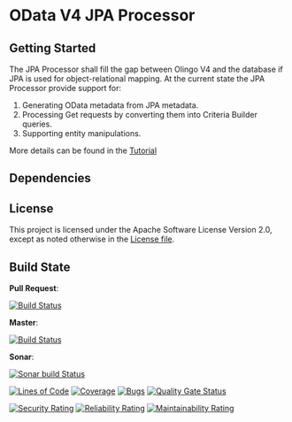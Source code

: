 # OData V4 JPA Processor

## Getting Started

The JPA Processor shall fill the gap between Olingo V4 and the database if JPA is used for object-relational mapping.
At the current state the JPA Processor provide support for:  
1. Generating OData metadata from JPA metadata.  
2. Processing Get requests by converting them into Criteria Builder queries.  
3. Supporting entity manipulations.  

More details can be found in the [Tutorial](https://github.com/SAP/olingo-jpa-processor-v4/blob/develop/jpa-tutorial/Tutorials/Introduction/Introduction.md)

## Dependencies

## License

This project is licensed under the Apache Software License Version 2.0, except as noted otherwise in the [License file](/LICENSE.txt).

## Build State

__Pull Request__: 

[![Build Status](https://prod-build10200.wdf.sap.corp/job/odata-jpa/job/odata-jpa-odata-v4-jpa-processor-PR-linuxx86_64-linuxx86_64/badge/icon?style=plastic)](https://prod-build10200.wdf.sap.corp:443/job/odata-jpa/job/odata-jpa-odata-v4-jpa-processor-PR-linuxx86_64-linuxx86_64/) 

__Master__: 

[![Build Status](https://prod-build10200.wdf.sap.corp/job/odata-jpa/job/odata-jpa-odata-v4-jpa-processor-master-CI-linuxx86_64-linuxx86_64//badge/icon?style=plastic)](https://prod-build10200.wdf.sap.corp/job/odata-jpa/job/odata-jpa-odata-v4-jpa-processor-master-CI-linuxx86_64-linuxx86_64//) 

__Sonar__:

[![Sonar build Status](https://prod-build10200.wdf.sap.corp:443/job/odata-jpa/job/odata-jpa-odata-v4-jpa-processor-master-CI-sonar-sonar/badge/icon?style=plastic)](https://prod-build10200.wdf.sap.corp:443/job/odata-jpa/job/odata-jpa-odata-v4-jpa-processor-master-CI-sonar-sonar/)

[![Lines of Code](https://sonarci.wdf.sap.corp:8443/sonar/api/badges/measure?key=com.sap.olingo%3Aodata-jpa&metric=ncloc)](https://sonarci.wdf.sap.corp:8443/sonar/dashboard?id=com.sap.olingo%3Aodata-jpa)
[![Coverage](https://sonarci.wdf.sap.corp:8443/sonar/api/badges/measure?key=com.sap.olingo%3Aodata-jpa&metric=coverage)](https://sonarci.wdf.sap.corp:8443/sonar/dashboard?id=com.sap.olingo%3Aodata-jpa)
[![Bugs](https://sonarci.wdf.sap.corp:8443/sonar/api/badges/measure?key=com.sap.olingo%3Aodata-jpa&metric=bugs)](https://sonarci.wdf.sap.corp:8443/sonar/dashboard?id=com.sap.olingo%3Aodata-jpa)
[![Quality Gate Status](https://sonarci.wdf.sap.corp:8443/sonar/api/badges/measure?key=com.sap.olingo%3Aodata-jpa&metric=alert_status)](https://sonarci.wdf.sap.corp:8443/sonar/dashboard?id=com.sap.olingo%3Aodata-jpa)

[![Security Rating](https://sonarci.wdf.sap.corp:8443/sonar/api/badges/measure?key=com.sap.olingo%3Aodata-jpa&metric=security_rating)](https://sonarci.wdf.sap.corp:8443/sonar/dashboard?id=com.sap.olingo%3Aodata-jpa)
[![Reliability Rating](https://sonarci.wdf.sap.corp:8443/sonar/api/badges/measure?key=com.sap.olingo%3Aodata-jpa&metric=reliability_rating)](https://sonarci.wdf.sap.corp:8443/sonar/dashboard?id=com.sap.olingo%3Aodata-jpa)
[![Maintainability Rating](https://sonarci.wdf.sap.corp:8443/sonar/api/badges/measure?key=com.sap.olingo%3Aodata-jpa&metric=sqale_rating)](https://sonarci.wdf.sap.corp:8443/sonar/dashboard?id=com.sap.olingo%3Aodata-jpa)

